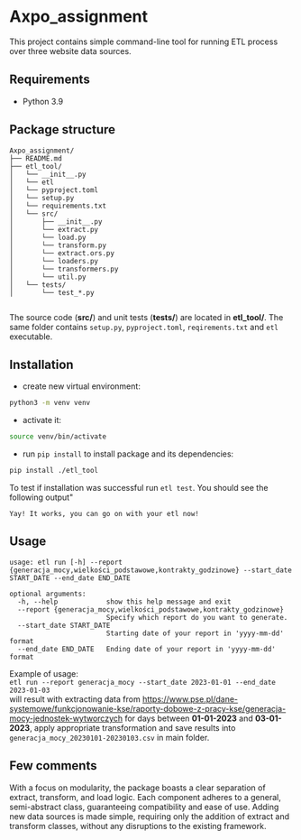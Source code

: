 # Axpo_assignment
This project contains simple command-line tool for running ETL process over three website data sources.

## Requirements
- Python 3.9

## Package structure 
```
Axpo_assignment/
├── README.md
├── etl_tool/  
│   └── __init__.py
│   └── etl
│   └── pyproject.toml
│   └── setup.py
│   └── requirements.txt
│   └── src/
│       ├── __init__.py  
│       └── extract.py  
│       └── load.py  
│       └── transform.py  
│       └── extract.ors.py  
│       └── loaders.py  
│       └── transformers.py  
│       └── util.py  
│   └── tests/
│       └── test_*.py  
 
```
The source code (**src/**) and unit tests (**tests/**) are located in **etl_tool/**. 
The same folder contains `setup.py`, `pyproject.toml`, `reqirements.txt` and `etl` executable.

## Installation
- create new virtual environment:
```sh
python3 -m venv venv
```
- activate it:
```sh
source venv/bin/activate
```
- run `pip install` to install package and its dependencies:
```sh
pip install ./etl_tool
``` 
To test if installation was successful run `etl test`. You should see the following output"
```
Yay! It works, you can go on with your etl now!
```

## Usage 

```
usage: etl run [-h] --report {generacja_mocy,wielkości_podstawowe,kontrakty_godzinowe} --start_date START_DATE --end_date END_DATE

optional arguments:
  -h, --help            show this help message and exit
  --report {generacja_mocy,wielkości_podstawowe,kontrakty_godzinowe}
                        Specify which report do you want to generate.
  --start_date START_DATE
                        Starting date of your report in 'yyyy-mm-dd' format
  --end_date END_DATE   Ending date of your report in 'yyyy-mm-dd' format
```
Example of usage:  
`etl run --report generacja_mocy --start_date 2023-01-01 --end_date 2023-01-03`  
will result with extracting data from https://www.pse.pl/dane-systemowe/funkcjonowanie-kse/raporty-dobowe-z-pracy-kse/generacja-mocy-jednostek-wytworczych
for days between **01-01-2023** and **03-01-2023**, apply appropriate transformation and save results into `generacja_mocy_20230101-20230103.csv` in main folder.

## Few comments
With a focus on modularity, the package boasts a clear separation of extract, transform, and load logic. 
Each component adheres to a general, semi-abstract class, guaranteeing compatibility and ease of use. 
Adding new data sources is made simple, requiring only the addition of extract and transform classes, without any disruptions to the existing framework.

